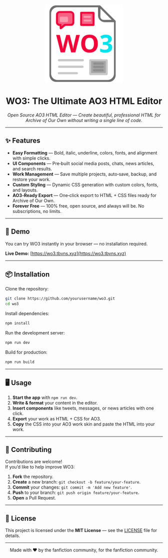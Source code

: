 <p align="center">
  <img src="https://github.com/tbvns/wo3/blob/main/public/wo3.svg" 
       alt="WO3 Logo" 
       width="250"/>
</p>

<h1 align="center">WO3: The Ultimate AO3 HTML Editor</h1>

<p align="center">
  <em>Open Source AO3 HTML Editor — Create beautiful, professional HTML for Archive of Our Own without writing a single line of code.</em>
</p>

---

## ✨ Features

- **Easy Formatting** — Bold, italic, underline, colors, fonts, and alignment with simple clicks.
- **UI Components** — Pre‑built social media posts, chats, news articles, and search results.
- **Work Management** — Save multiple projects, auto‑save, backup, and restore your work.
- **Custom Styling** — Dynamic CSS generation with custom colors, fonts, and layouts.
- **AO3‑Ready Export** — One‑click export to HTML + CSS files ready for Archive of Our Own.
- **Forever Free** — 100% free, open source, and always will be. No subscriptions, no limits.

---

## 🚀 Demo

You can try WO3 instantly in your browser — no installation required.

**Live Demo:** [https://wo3.tbvns.xyz](https://wo3.tbvns.xyz)

---

## 📦 Installation

Clone the repository:

```bash
git clone https://github.com/yourusername/wo3.git
cd wo3
```

Install dependencies:

```bash
npm install
```

Run the development server:

```bash
npm run dev
```

Build for production:

```bash
npm run build
```

---

## 🖥 Usage

1. **Start the app** with `npm run dev`.
2. **Write & format** your content in the editor.
3. **Insert components** like tweets, messages, or news articles with one click.
4. **Export** your work as HTML + CSS for AO3.
5. **Copy** the CSS into your AO3 work skin and paste the HTML into your work.

---

## 🤝 Contributing

Contributions are welcome!  
If you’d like to help improve WO3:

1. **Fork** the repository.
2. **Create** a new branch: `git checkout -b feature/your-feature`.
3. **Commit** your changes: `git commit -m 'Add new feature'`.
4. **Push** to your branch: `git push origin feature/your-feature`.
5. **Open** a Pull Request.

---

## 📜 License

This project is licensed under the **MIT License** — see the [LICENSE](LICENSE) file for details.

---

<p align="center">
  Made with ❤️ by the fanfiction community, for the fanfiction community.
</p>
